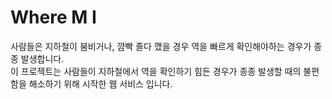 # Where M I

사람들은 지하철이 붐비거나, 깜빡 졸다 깼을 경우 역을 빠르게 확인해야하는 경우가 종종 발생합니다.  
이 프로젝트는 사람들이 지하철에서 역을 확인하기 힘든 경우가 종종 발생할 때의 불편함을 해소하기 위해 시작한 웹 서비스 입니다.
